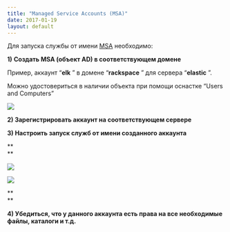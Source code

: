 ```yaml
---
title: "Managed Service Accounts (MSA)"
date: 2017-01-19
layout: default
---
```


Для запуска службы от имени [MSA](https://technet.microsoft.com/ru-ru/library/dd378925\(v=ws.10\).aspx) необходимо:  
  
**1)**  **Создать MSA (объект AD) в соответствующем домене**  


Пример, аккаунт “**elk** ” в домене “**rackspace** ” для сервера “**elastic** ”.

  
  


Можно удостовериться в наличии объекта при помощи оснастке “Users and Computers”  
  
  


[![](https://blogger.googleusercontent.com/img/b/R29vZ2xl/AVvXsEiQFalCqq3OgvNDUlNCE43k3nYWairkHfeOUoMvPaBHMm0CrXC7r_NZozhlLaYgBHIjIUheS9vlYoEz2JDNWsaK9eu_euJvMM_V16n5TubgHwOXuDjA0Hxae2FXBr-JNspkCoY6qImZlk6h/s640/msa_ad.jpg)](/images/msa_ad.jpg)

  
  


**2) Зарегистрировать аккаунт на соответствующем сервере**

  


**3) Настроить запуск служб от имени созданного аккаунта**

**  
**

[![](https://blogger.googleusercontent.com/img/b/R29vZ2xl/AVvXsEiHWeI5j7xxordKitJ4BwDZJePDicvwqNNsN02Oyt9UAR-QLmvvpA0Kk_ff0kV9CAN3bxnxNChd0AGz0ok6fa1ReYMvfOnfmgDQ79JXQue_sM6__kpZzrx02buBTzc3mekqXZKTqiX0RORK/s400/select_user.jpg)](/images/select_user.jpg)

[![](https://blogger.googleusercontent.com/img/b/R29vZ2xl/AVvXsEiY35dhSafW9s8pfchRNMoO_qkgE3yMj_HtJvkN15yc8eoZhu9BKzPl_34ML2voRbLpDra25hFkQpzlE2bJt13hjFYQN8n-BKPg6-0cNQMwO097PrAJcvLfEhR7peOat9j9JP1JxPQASc-X/s400/service.jpg)](/images/service.jpg)

**  
**

  


**4) Убедиться, что у данного аккаунта есть права на все необходимые файлы, каталоги и т.д.**

